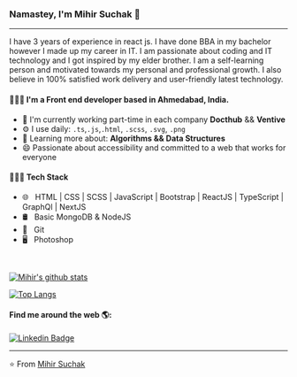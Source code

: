 ### Namastey, I'm Mihir Suchak 👋

---

I have 3 years of experience in react js. I have done BBA in my bachelor however I made up my career in IT. I am passionate about coding and IT technology and I got inspired by my elder brother. I am a self-learning person and motivated towards my personal and professional growth. I also believe in 100% satisfied work delivery and user-friendly latest technology.

#### 👨🏻‍💻 I'm a Front end developer based in Ahmedabad, India.

- 🏢 I'm currently working part-time in each company **Docthub** && **Ventive**
- ⚙️ I use daily: `.ts`,`.js`,`.html`, `.scss`, `.svg`, `.png`
- 🌱 Learning more about: **Algorithms && Data Structures**
- 😄 Passionate about accessibility and committed to a web that works for everyone

#### 👨🏻‍💻 Tech Stack

- 🌐 &nbsp; HTML | CSS | SCSS | JavaScript | Bootstrap | ReactJS | TypeScript | GraphQl | NextJS
- 🛢 &nbsp; Basic MongoDB & NodeJS
- 🔧 &nbsp; Git
- 🖥 &nbsp; Photoshop

<br/>

[![Mihir's github stats](https://github-readme-stats.vercel.app/api?username=mihirsuchak11&show_icons=true&theme=radical)](https://github.com/mihirsucak/github-readme-stats)

[![Top Langs](https://github-readme-stats.vercel.app/api/top-langs/?username=mihirsuchak11&show_icons=true&theme=radical)](https://github.com/mihirsucak/github-readme-stats)


#### Find me around the web 🌎:

[![Linkedin Badge](https://img.shields.io/badge/IN-mihirsuchak-blue?link=https://www.linkedin.com/in/mihir-suchak/)](https://www.linkedin.com/in/mihir-suchak/)

---

⭐️ From [Mihir Suchak](https://github.com/mihirsuchak11)
